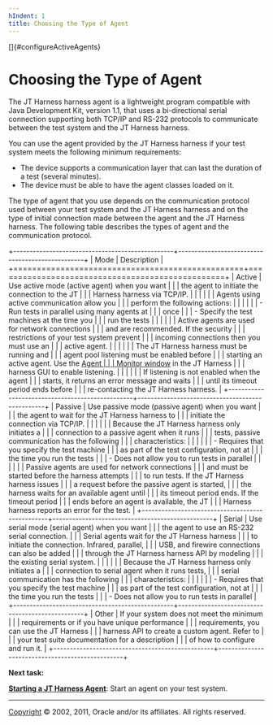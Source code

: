 ```yaml
---
hIndent: 1
title: Choosing the Type of Agent
---
```


[]{#configureActiveAgents}

# Choosing the Type of Agent

The JT Harness harness agent is a lightweight program compatible with Java Development Kit, version
1.1, that uses a bi-directional serial connection supporting both TCP/IP and RS-232 protocols to
communicate between the test system and the JT Harness harness.

You can use the agent provided by the JT Harness harness if your test system meets the following
minimum requirements:

-   The device supports a communication layer that can last the duration of a test (several
    minutes).
-   The device must be able to have the agent classes loaded on it.

The type of agent that you use depends on the communication protocol used between your test system
and the JT Harness harness and on the type of initial connection made between the agent and the JT
Harness harness. The following table describes the types of agent and the communication protocol.

+-------------------------------------------------+-------------------------------------------------+
| Mode                                            | Description                                     |
+=================================================+=================================================+
| Active                                          | Use active mode (active agent) when you want    |
|                                                 | the agent to initiate the connection to the JT  |
|                                                 | Harness harness via TCP/IP.                     |
|                                                 |                                                 |
|                                                 | Agents using active communication allow you     |
|                                                 | perform the following actions:                  |
|                                                 |                                                 |
|                                                 | -   Run tests in parallel using many agents at  |
|                                                 |     once                                        |
|                                                 | -   Specify the test machines at the time you   |
|                                                 |     run the tests                               |
|                                                 |                                                 |
|                                                 | Active agents are used for network connections  |
|                                                 | and are recommended. If the security            |
|                                                 | restrictions of your test system prevent        |
|                                                 | incoming connections then you must use an       |
|                                                 | active agent.                                   |
|                                                 |                                                 |
|                                                 | The JT Harness harness must be running and      |
|                                                 | agent pool listening must be enabled before     |
|                                                 | starting an active agent. Use the [Agent        |
|                                                 | Monitor window](window.html) in the JT Harness  |
|                                                 | harness GUI to enable listening.                |
|                                                 |                                                 |
|                                                 | If listening is not enabled when the agent      |
|                                                 | starts, it returns an error message and waits   |
|                                                 | until its timeout period ends before            |
|                                                 | re-contacting the JT Harness harness.           |
+-------------------------------------------------+-------------------------------------------------+
| Passive                                         | Use passive mode (passive agent) when you want  |
|                                                 | the agent to wait for the JT Harness harness to |
|                                                 | initiate the connection via TCP/IP.             |
|                                                 |                                                 |
|                                                 | Because the JT Harness harness only initiates a |
|                                                 | connection to a passive agent when it runs      |
|                                                 | tests, passive communication has the following  |
|                                                 | characteristics:                                |
|                                                 |                                                 |
|                                                 | -   Requires that you specify the test machine  |
|                                                 |     as part of the test configuration, not at   |
|                                                 |     the time you run the tests                  |
|                                                 | -   Does not allow you to run tests in parallel |
|                                                 |                                                 |
|                                                 | Passive agents are used for network connections |
|                                                 | and must be started before the harness attempts |
|                                                 | to run tests. If the JT Harness harness issues  |
|                                                 | a request before the passive agent is started,  |
|                                                 | the harness waits for an available agent until  |
|                                                 | its timeout period ends. If the timeout period  |
|                                                 | ends before an agent is available, the JT       |
|                                                 | Harness harness reports an error for the test.  |
+-------------------------------------------------+-------------------------------------------------+
| Serial                                          | Use serial mode (serial agent) when you want    |
|                                                 | the agent to use an RS-232 serial connection.   |
|                                                 | Serial agents wait for the JT Harness harness   |
|                                                 | to initiate the connection. Infrared, parallel, |
|                                                 | USB, and firewire connections can also be added |
|                                                 | through the JT Harness harness API by modeling  |
|                                                 | the existing serial system.                     |
|                                                 |                                                 |
|                                                 | Because the JT Harness harness only initiates a |
|                                                 | connection to serial agent when it runs tests,  |
|                                                 | serial communication has the following          |
|                                                 | characteristics:                                |
|                                                 |                                                 |
|                                                 | -   Requires that you specify the test machine  |
|                                                 |     as part of the test configuration, not at   |
|                                                 |     the time you run the tests                  |
|                                                 | -   Does not allow you to run tests in parallel |
+-------------------------------------------------+-------------------------------------------------+
| Other                                           | If your system does not meet the minimum        |
|                                                 | requirements or if you have unique performance  |
|                                                 | requirements, you can use the JT Harness        |
|                                                 | harness API to create a custom agent. Refer to  |
|                                                 | your test suite documentation for a description |
|                                                 | of how to configure and run it.                 |
+-------------------------------------------------+-------------------------------------------------+

**Next task:**

[**Starting a JT Harness Agent**](startAgent.html): Start an agent on your test system.

----------------------------------------------------------------------------------------------------

[Copyright](../copyright.html) © 2002, 2011, Oracle and/or its affiliates. All rights reserved.
